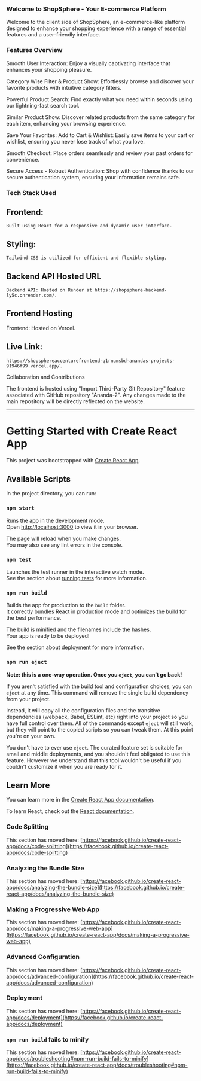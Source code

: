 ### Welcome to ShopSphere - Your E-commerce Platform

Welcome to the client side of ShopSphere, an e-commerce-like platform designed to enhance your shopping experience with a range of essential features and a user-friendly interface.

### Features Overview

Smooth User Interaction: Enjoy a visually captivating interface that enhances your shopping pleasure.

Category Wise Filter & Product Show: Effortlessly browse and discover your favorite products with intuitive category filters.

Powerful Product Search: Find exactly what you need within seconds using our lightning-fast search tool.

Similar Product Show: Discover related products from the same category for each item, enhancing your browsing experience.

Save Your Favorites: Add to Cart & Wishlist: Easily save items to your cart or wishlist, ensuring you never lose track of what you love.

Smooth Checkout: Place orders seamlessly and review your past orders for convenience.

Secure Access - Robust Authentication: Shop with confidence thanks to our secure authentication system, ensuring your information remains safe.

### Tech Stack Used

## Frontend: 
    Built using React for a responsive and dynamic user interface.

## Styling: 
    Tailwind CSS is utilized for efficient and flexible styling.

## Backend API Hosted URL

    Backend API: Hosted on Render at https://shopsphere-backend-ly5c.onrender.com/.

## Frontend Hosting

Frontend: Hosted on Vercel.

## Live Link: 
    https://shopsphereaccenturefrontend-q1rnumsbd-anandas-projects-91946f99.vercel.app/.

Collaboration and Contributions

The frontend is hosted using "Import Third-Party Git Repository" feature associated with GitHub repository "Ananda-2". Any changes made to the main repository will be directly reflected on the website.







--------------------------------------------------------------------------------------------------------------------------------------------------------------------------------------------------------------------









# Getting Started with Create React App

This project was bootstrapped with [Create React App](https://github.com/facebook/create-react-app).

## Available Scripts

In the project directory, you can run:

### `npm start`

Runs the app in the development mode.\
Open [http://localhost:3000](http://localhost:3000) to view it in your browser.

The page will reload when you make changes.\
You may also see any lint errors in the console.

### `npm test`

Launches the test runner in the interactive watch mode.\
See the section about [running tests](https://facebook.github.io/create-react-app/docs/running-tests) for more information.

### `npm run build`

Builds the app for production to the `build` folder.\
It correctly bundles React in production mode and optimizes the build for the best performance.

The build is minified and the filenames include the hashes.\
Your app is ready to be deployed!

See the section about [deployment](https://facebook.github.io/create-react-app/docs/deployment) for more information.

### `npm run eject`

**Note: this is a one-way operation. Once you `eject`, you can't go back!**

If you aren't satisfied with the build tool and configuration choices, you can `eject` at any time. This command will remove the single build dependency from your project.

Instead, it will copy all the configuration files and the transitive dependencies (webpack, Babel, ESLint, etc) right into your project so you have full control over them. All of the commands except `eject` will still work, but they will point to the copied scripts so you can tweak them. At this point you're on your own.

You don't have to ever use `eject`. The curated feature set is suitable for small and middle deployments, and you shouldn't feel obligated to use this feature. However we understand that this tool wouldn't be useful if you couldn't customize it when you are ready for it.

## Learn More

You can learn more in the [Create React App documentation](https://facebook.github.io/create-react-app/docs/getting-started).

To learn React, check out the [React documentation](https://reactjs.org/).

### Code Splitting

This section has moved here: [https://facebook.github.io/create-react-app/docs/code-splitting](https://facebook.github.io/create-react-app/docs/code-splitting)

### Analyzing the Bundle Size

This section has moved here: [https://facebook.github.io/create-react-app/docs/analyzing-the-bundle-size](https://facebook.github.io/create-react-app/docs/analyzing-the-bundle-size)

### Making a Progressive Web App

This section has moved here: [https://facebook.github.io/create-react-app/docs/making-a-progressive-web-app](https://facebook.github.io/create-react-app/docs/making-a-progressive-web-app)

### Advanced Configuration

This section has moved here: [https://facebook.github.io/create-react-app/docs/advanced-configuration](https://facebook.github.io/create-react-app/docs/advanced-configuration)

### Deployment

This section has moved here: [https://facebook.github.io/create-react-app/docs/deployment](https://facebook.github.io/create-react-app/docs/deployment)

### `npm run build` fails to minify

This section has moved here: [https://facebook.github.io/create-react-app/docs/troubleshooting#npm-run-build-fails-to-minify](https://facebook.github.io/create-react-app/docs/troubleshooting#npm-run-build-fails-to-minify)
